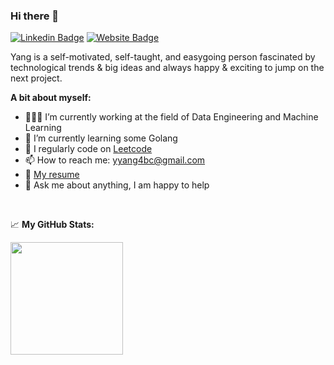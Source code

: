 ### Hi there 👋

[![Linkedin Badge](https://img.shields.io/badge/-LinkedIn-0e76a8?style=flat-square&logo=Linkedin&logoColor=white)](https://www.linkedin.com/in/yang-yang-105344aa/)
[![Website Badge](https://img.shields.io/badge/Website-3b5998?style=flat-square&logo=google-chrome&logoColor=white)](https://yanyang729.github.io/)

Yang is a self-motivated, self-taught, and easygoing person fascinated by technological trends & big ideas and always happy & exciting to jump on the next project.

**A bit about myself:**

- 👨🏻‍💻 I’m currently working at the field of Data Engineering and Machine Learning
- 🚀 I’m currently learning some Golang
- 📝 I regularly code on [Leetcode](https://leetcode.com/yangyang729/)
- 📫 How to reach me: yyang4bc@gmail.com
- 📝 [My resume](https://github.com/yanyang729/resume/blob/master/resume%20Yang%20Yang.pdf)
- 💬 Ask me about anything, I am happy to help

</br>

📈 **My GitHub Stats:**

<p>
  <img height="180em" src="https://github-readme-stats.vercel.app/api?username=yanyang729&show_icons=true&hide_border=true&&count_private=true&include_all_commits=true" />
</p>
